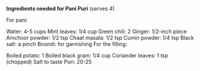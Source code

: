 **Ingredients needed for Pani Puri**
(serves 4)

For pani:

Water: 4-5 cups
Mint leaves: 1/4 cup
Green chili: 2
Ginger: 1/2-inch piece
Amchoor powder: 1/2 tsp
Chaat masala: 1/2 tsp
Cumin powder: 1/4 tsp
Black salt: a pinch
Boondi: for garnishing
For the filling:

Boiled potato: 1
Boiled black gram: 1/4 cup
Coriander leaves: 1 tsp (chopped)
Salt to taste
Puri: 20-25
